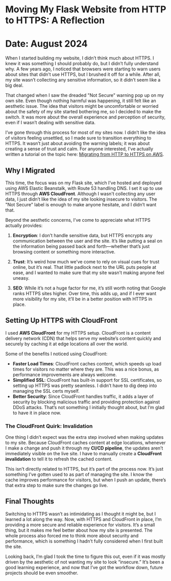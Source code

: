 # Moving My Flask Website from HTTP to HTTPS: A Reflection

# Date: August 2024

When I started building my website, I didn’t think much about HTTPS. I knew it was something I should probably do, but I didn’t fully understand why. A few years ago, I noticed that browsers were starting to warn users about sites that didn’t use HTTPS, but I brushed it off for a while. After all, my site wasn’t collecting any sensitive information, so it didn’t seem like a big deal.

That changed when I saw the dreaded "Not Secure" warning pop up on my own site. Even though nothing harmful was happening, it still felt like an aesthetic issue. The idea that visitors might be uncomfortable or worried about the safety of my site started bothering me, so I decided to make the switch. It was more about the overall experience and perception of security, even if I wasn’t dealing with sensitive data.

I’ve gone through this process for most of my sites now. I didn’t like the idea of visitors feeling unsettled, so I made sure to transition everything to HTTPS. It wasn’t just about avoiding the warning labels; it was about creating a sense of trust and calm. For anyone interested, I’ve actually written a tutorial on the topic here: [Migrating from HTTP to HTTPS on AWS](https://www.dagleyblog.com/migrating-from-http-to-https-on-aws/).

## Why I Migrated

This time, the focus was on my Flask site, which I’ve hosted and deployed using AWS Elastic Beanstalk, with Route 53 handling DNS. I set it up to use HTTPS through **AWS CloudFront**. Although I wasn't collecting any user data, I just didn’t like the idea of my site looking insecure to visitors. The "Not Secure" label is enough to make anyone hesitate, and I didn’t want that.

Beyond the aesthetic concerns, I’ve come to appreciate what HTTPS actually provides:

1. **Encryption**: I don’t handle sensitive data, but HTTPS encrypts any communication between the user and the site. It’s like putting a seal on the information being passed back and forth—whether that’s just browsing content or something more interactive.
   
2. **Trust**: It’s weird how much we’ve come to rely on visual cues for trust online, but it’s real. That little padlock next to the URL puts people at ease, and I wanted to make sure that my site wasn’t making anyone feel uneasy.
   
3. **SEO**: While it’s not a huge factor for me, it’s still worth noting that Google ranks HTTPS sites higher. Over time, this adds up, and if I ever want more visibility for my site, it’ll be in a better position with HTTPS in place.

## Setting Up HTTPS with CloudFront

I used **AWS CloudFront** for my HTTPS setup. CloudFront is a content delivery network (CDN) that helps serve my website’s content quickly and securely by caching it at edge locations all over the world.

Some of the benefits I noticed using CloudFront:

- **Faster Load Times**: CloudFront caches content, which speeds up load times for visitors no matter where they are. This was a nice bonus, as performance improvements are always welcome.
- **Simplified SSL**: CloudFront has built-in support for SSL certificates, so setting up HTTPS was pretty seamless. I didn’t have to dig deep into managing the SSL certs myself.
- **Better Security**: Since CloudFront handles traffic, it adds a layer of security by blocking malicious traffic and providing protection against DDoS attacks. That’s not something I initially thought about, but I’m glad to have it in place now.

### The CloudFront Quirk: Invalidation

One thing I didn’t expect was the extra step involved when making updates to my site. Because CloudFront caches content at edge locations, whenever I make a change and push it through my **CI/CD pipeline**, the updates aren’t immediately visible on the live site. I have to manually create a **CloudFront invalidation** to tell it to refresh the cached content.

This isn’t directly related to HTTPS, but it’s part of the process now. It’s just something I’ve gotten used to as part of managing the site. I know the cache improves performance for visitors, but when I push an update, there’s that extra step to make sure the changes go live.

## Final Thoughts

Switching to HTTPS wasn’t as intimidating as I thought it might be, but I learned a lot along the way. Now, with HTTPS and CloudFront in place, I’m providing a more secure and reliable experience for visitors. It’s a small thing, but it makes me feel better about how my site is presented. The whole process also forced me to think more about security and performance, which is something I hadn’t fully considered when I first built the site.

Looking back, I’m glad I took the time to figure this out, even if it was mostly driven by the aesthetic of not wanting my site to look “insecure.” It’s been a good learning experience, and now that I’ve got the workflow down, future projects should be even smoother.
